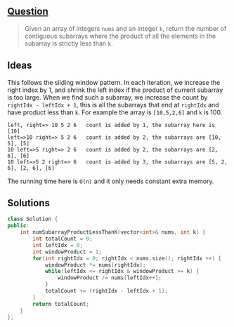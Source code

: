 ## [Question](https://leetcode.com/problems/subarray-product-less-than-k/)

> Given an array of integers `nums` and an integer `k`, return the number of contiguous subarrays where the product of all the elements in the subarray is strictly less than `k`.

## Ideas

This follows the sliding window pattern. In each iteration, we increase the right index by 1, and shrink the left index if the product of current subarray is too large. When we find such a subarray, we increase the count by `rightIdx - leftIdx + 1`, this is all the subarrays that end at `rightIdx` and have product less than `k`. For example the array is `[10,5,2,6]` and `k` is 100.

```
left, right=> 10 5 2 6   count is added by 1, the subarray here is [10]
left=>10 right=> 5 2 6   count is added by 2, the subarrays are [10, 5], [5]
10 left=>5 right=> 2 6   count is added by 2, the subarrays are [2, 6], [6]
10 left=>5 2 right=> 6   count is added by 3, the subarrays are [5, 2, 6], [2, 6], [6]
```

The running time here is `O(n)` and it only needs constant extra memory.

## Solutions

```cpp
class Solution {
public:
    int numSubarrayProductLessThanK(vector<int>& nums, int k) {
        int totalCount = 0;
        int leftIdx = 0;
        int windowProduct = 1;
        for(int rightIdx = 0; rightIdx < nums.size(); rightIdx ++) {
            windowProduct *= nums[rightIdx];
            while(leftIdx <= rightIdx & windowProduct >= k) {
                windowProduct /= nums[leftIdx++];
            }
            totalCount += (rightIdx - leftIdx + 1);
        }
        return totalCount;
    }
};
```
